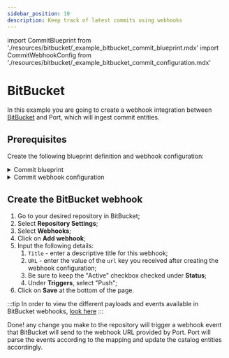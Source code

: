 ```yaml
---
sidebar_position: 10
description: Keep track of latest commits using webhooks
---
```


import CommitBlueprint from './resources/bitbucket/\_example_bitbucket_commit_blueprint.mdx'
import CommitWebhookConfig from './resources/bitbucket/\_example_bitbucket_commit_configuration.mdx'

# BitBucket

In this example you are going to create a webhook integration between [BitBucket](https://bitbucket.org) and Port, which will ingest commit entities.

## Prerequisites

Create the following blueprint definition and webhook configuration:

<details>
<summary>Commit blueprint</summary>

<CommitBlueprint/>

</details>

<details>
<summary>Commit webhook configuration</summary>

<CommitWebhookConfig/>

</details>

## Create the BitBucket webhook

1. Go to your desired repository in BitBucket;
2. Select **Repository Settings**;
3. Select **Webhooks**;
4. Click on **Add webhook**;
5. Input the following details:
   1. `Title` - enter a descriptive title for this webhook;
   2. `URL` - enter the value of the `url` key you received after creating the webhook configuration;
   3. Be sure to keep the "Active" checkbox checked under **Status**;
   4. Under **Triggers**, select "Push";
6. Click on **Save** at the bottom of the page.

:::tip
In order to view the different payloads and events available in BitBucket webhooks, [look here](https://support.atlassian.com/bitbucket-cloud/docs/event-payloads/#Push)
:::

Done! any change you make to the repository will trigger a webhook event that BitBucket will send to the webhook URL provided by Port. Port will parse the events according to the mapping and update the catalog entities accordingly.

